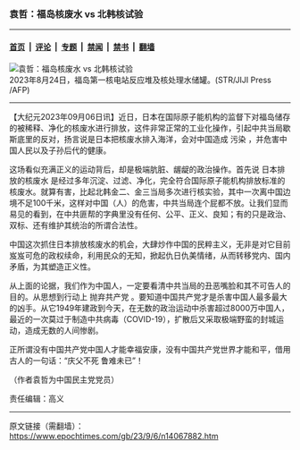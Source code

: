 ### 袁哲：福岛核废水 vs 北韩核试验

---

#### [首页](../../../..?n14067882) &nbsp;|&nbsp; [评论](../../../../../epoch-comment?n14067882) &nbsp;|&nbsp; [专题](../../../../../epoch-special?n14067882) &nbsp;|&nbsp; [禁闻](../../../../../epoch-news?n14067882) &nbsp;|&nbsp; [禁书](../../../../../books?n14067882) &nbsp;|&nbsp; [翻墙](https://github.com/gfw-breaker/nogfw/blob/master/README.md?n14067882)


<div><img alt="袁哲：福岛核废水 vs 北韩核试验" class="attachment-djy_600_400 size-djy_600_400 wp-post-image" src="https://i.epochtimes.com/assets/uploads/2023/09/id14067889-25_2_000_33TD2JW-.jpeg"/>
<div class="caption">
 2023年8月24日，福岛第一核电站反应堆及核处理水储罐。(STR/JIJI Press /AFP)
</div></div><hr/><div class="post_content" id="artbody" itemprop="articleBody">
 <!-- article content begin -->
 <p>
  【大纪元2023年09月06日讯】近日，日本在国际原子能机构的监督下对福岛储存的被稀释、净化的核废水进行排放，这件非常正常的工业化操作，引起中共当局歇斯底里的反对，扬言说是日本把核废水排入海洋，会对中国造成
  <ok href="https://www.epochtimes.com/gb/tag/%E6%B1%A1%E6%9F%93.html">
   污染
  </ok>
  ，并危害中国人民以及子孙后代的健康。
 </p>
 <p>
  这场看似充满正义的运动背后，却是极端肮脏、龌龊的政治操作。首先说
  <ok href="https://www.epochtimes.com/gb/tag/%E6%97%A5%E6%9C%AC%E6%8E%92%E6%94%BE%E7%9A%84%E6%A0%B8%E5%BA%9F%E6%B0%B4.html">
   日本排放的核废水
  </ok>
  是经过多年沉淀、过滤、净化，完全符合国际原子能机构排放标准的核废水。就算有害，比起北韩金二、金三当局多次进行核实验，其中一次离中国边境不足100千米，这样对中国（人）的危害，中共当局连个屁都不放。让我们显而易见的看到，在中共匪帮的字典里没有任何、公平、正义、良知；有的只是政治、双标、还有维护其统治的所谓合法性。
 </p>
 <p>
  中国这次抓住日本排放核废水的机会，大肆炒作中国的民粹主义，无非是对它目前岌岌可危的政权续命，利用民众的无知，掀起仇日仇美情绪，从而转移党内、国内矛盾，为其塑造正义性。
 </p>
 <p>
  从上面的论据，我们作为中国人，一定要看清中共当局的丑恶嘴脸和其不可告人的目的。从思想到行动上
  <ok href="https://www.epochtimes.com/gb/tag/%E6%8A%9B%E5%BC%83%E5%85%B1%E4%BA%A7%E5%85%9A.html">
   抛弃共产党
  </ok>
  。要知道中国共产党才是杀害中国人最多最大的凶手。从它1949年建政到今天，在无数的政治运动中杀害超过8000万中国人，最近的一次莫过于制造中共病毒（COVID-19），扩散后又采取极端野蛮的封城运动，造成无数的人间惨剧。
 </p>
 <p>
  正所谓没有中国共产党中国人才能幸福安康，没有中国共产党世界才能和平，借用古人的一句话：“庆父不死 鲁难未已”！
 </p>
 <p>
  （作者袁哲为中国民主党党员）
 </p>
 <p>
  责任编辑：高义
 </p>
 <!-- article content end -->
 <div id="below_article_ad">
 </div>
</div>


---

原文链接（需翻墙）：https://www.epochtimes.com/gb/23/9/6/n14067882.htm